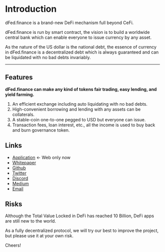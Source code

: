 # Introduction
dFed.finance is a brand-new DeFi mechanism full beyond CeFi.

dFed.finance is run by smart contract, the vision is to build a worldwide central bank which can enable everyone to issue currency by any asset.

As the nature of the US dollar is the national debt, the essence of currency in dFed.finance is a decentralized debt which is always guaranteed and can be liquidated with no bad debts invariably.

---

## Features

**dFed.finance can make any kind of tokens fair trading, easy lending, and yield farming.**

1. An efficient exchange including auto liquidating with no bad debts.
2. High-convenient borrowing and lending with any assets can be collaterals.
3. A stable-coin one-to-one pegged to USD but everyone can issue.
4. Transaction fees, loan interest, etc., all the income is used to buy back and burn governance token.

## Links

- [Application](https://app.dfed.finance) <- Web only now
- [Whitepaper](https://dfed-finance.github.io/Introduction/whitepaper/dFed.finance.pdf)
- [Github](https://github.com/dFed-finance)
- [Twitter](https://twitter.com/dFed_finance)
- [Discord](https://discord.gg/ztgFdQm)
- [Medium](https://dfed-finance.medium.com/)
- [Email](mailto:team@dfed.finance)

## Risks

Although the Total Value Locked in DeFi has reached 10 Billion, DeFi apps are still new to the world.

As a fully decentralized protocol, we will try our best to improve the project, but please use it at your own risk.

Cheers!

